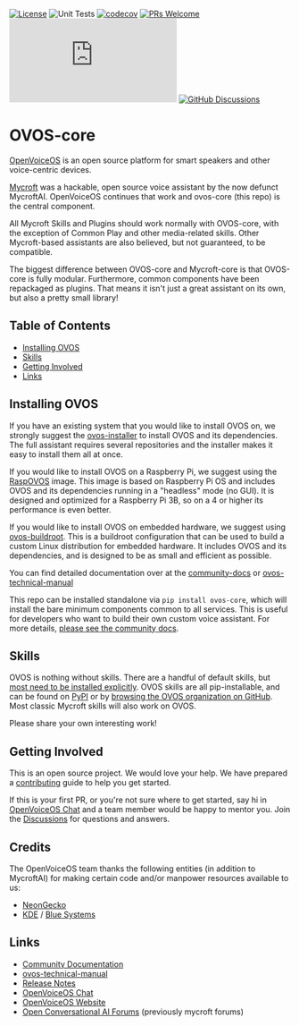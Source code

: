 [![License](https://img.shields.io/badge/License-Apache%202.0-blue.svg)](LICENSE.md)
![Unit Tests](https://github.com/OpenVoiceOS/ovos-core/actions/workflows/unit_tests.yml/badge.svg)
[![codecov](https://codecov.io/gh/OpenVoiceOS/ovos-core/branch/dev/graph/badge.svg?token=CS7WJH4PO2)](https://codecov.io/gh/OpenVoiceOS/ovos-core)
[![PRs Welcome](https://img.shields.io/badge/PRs-welcome-brightgreen.svg)](http://makeapullrequest.com)
[![Chat](https://img.shields.io/matrix/openvoiceos-general:matrix.org)](https://matrix.to/#/#OpenVoiceOS-general:matrix.org)
[![GitHub Discussions](https://img.shields.io/github/discussions/OpenVoiceOS/OpenVoiceOS?label=OVOS%20Discussions)](https://github.com/OpenVoiceOS/OpenVoiceOS/discussions)

# OVOS-core

[OpenVoiceOS](https://openvoiceos.org/) is an open source platform for smart speakers and other voice-centric devices.

[Mycroft](https://mycroft.ai) was a hackable, open source voice assistant by the now defunct MycroftAI. OpenVoiceOS continues that work and ovos-core (this repo) is the central component.

All Mycroft Skills and Plugins should work normally with OVOS-core, with the exception of Common Play and other media-related skills. Other Mycroft-based assistants are also believed, but not guaranteed, to be compatible.

The biggest difference between OVOS-core and Mycroft-core is that OVOS-core is fully modular. Furthermore, common
components have been repackaged as plugins. That means it isn't just a great assistant on its own, but also a pretty
small library!

## Table of Contents

- [Installing OVOS](#installing-ovos)
- [Skills](#skills)
- [Getting Involved](#getting-involved)
- [Links](#links)

## Installing OVOS

If you have an existing system that you would like to install OVOS on, we strongly suggest the [ovos-installer](https://github.com/OpenVoiceOS/ovos-installer) to install OVOS and its dependencies. The full assistant requires several repositories and the installer makes it easy to install them all at once.

If you would like to install OVOS on a Raspberry Pi, we suggest using the [RaspOVOS](https://github.com/OpenVoiceOS/RaspOVOS) image. This image is based on Raspberry Pi OS and includes OVOS and its dependencies running in a "headless" mode (no GUI). It is designed and optimized for a Raspberry Pi 3B, so on a 4 or higher its performance is even better.

If you would like to install OVOS on embedded hardware, we suggest using [ovos-buildroot](https://github.com/OpenVoiceOS/ovos-buildroot). This is a buildroot configuration that can be used to build a custom Linux distribution for embedded hardware. It includes OVOS and its dependencies, and is designed to be as small and efficient as possible.

You can find detailed documentation over at the [community-docs](https://openvoiceos.github.io/community-docs) or [ovos-technical-manual](https://openvoiceos.github.io/ovos-technical-manual)

This repo can be installed standalone via `pip install ovos-core`, which will install the bare minimum components common to all services. This is useful for developers who want to build their own custom voice assistant. For more details, [please see the community docs](https://openvoiceos.github.io/community-docs/042-install_ovos_core/).

## Skills

OVOS is nothing without skills. There are a handful of default skills, but [most need to be installed explicitly](https://openvoiceos.github.io/community-docs/080-ht_skills/). OVOS skills are all pip-installable, and can be found on [PyPI](https://pypi.org/) or by [browsing the OVOS organization on GitHub](https://github.com/orgs/OpenVoiceOS/repositories?language=&q=skill&sort=&type=all). Most classic Mycroft skills will also work on OVOS.

Please share your own interesting work!

## Getting Involved

This is an open source project. We would love your help. We have prepared a [contributing](.github/CONTRIBUTING.md)
guide to help you get started.

If this is your first PR, or you're not sure where to get started,
say hi in [OpenVoiceOS Chat](https://matrix.to/#/!XFpdtmgyCoPDxOMPpH:matrix.org?via=matrix.org) and a team member would
be happy to mentor you.
Join the [Discussions](https://github.com/OpenVoiceOS/OpenVoiceOS/discussions) for questions and answers.

## Credits

The OpenVoiceOS team thanks the following entities (in addition to MycroftAI) for making certain code and/or
manpower resources available to us:

- [NeonGecko](https://neon.ai)
- [KDE](https://kde.org) / [Blue Systems](https://blue-systems.com/)

## Links

* [Community Documentation](https://openvoiceos.github.io/community-docs)
* [ovos-technical-manual](https://openvoiceos.github.io/ovos-technical-manual)
* [Release Notes](https://github.com/OpenVoiceOS/ovos-core/releases)
* [OpenVoiceOS Chat](https://matrix.to/#/!XFpdtmgyCoPDxOMPpH:matrix.org?via=matrix.org)
* [OpenVoiceOS Website](https://openvoiceos.com/)
* [Open Conversational AI Forums](https://community.openconversational.ai/)  (previously mycroft forums)
